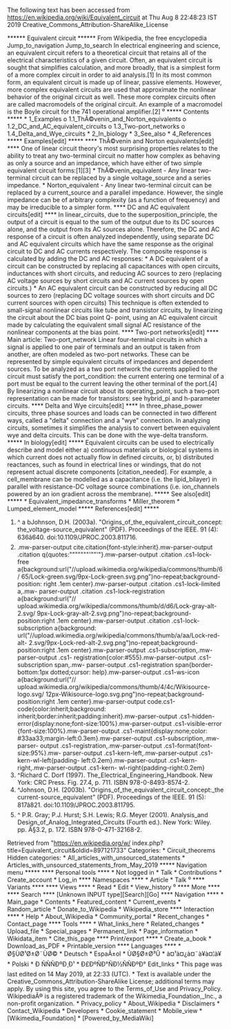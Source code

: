 The following text has been accessed from https://en.wikipedia.org/wiki/Equivalent_circuit at Thu Aug 8 22:48:23 IST 2019
Creative_Commons_Attribution-ShareAlike_License




















****** Equivalent circuit ******
From Wikipedia, the free encyclopedia
Jump_to_navigation Jump_to_search
In electrical engineering and science, an equivalent circuit refers to a
theoretical circuit that retains all of the electrical characteristics of a
given circuit. Often, an equivalent circuit is sought that simplifies
calculation, and more broadly, that is a simplest form of a more complex
circuit in order to aid analysis.[1] In its most common form, an equivalent
circuit is made up of linear, passive elements. However, more complex
equivalent circuits are used that approximate the nonlinear behavior of the
original circuit as well. These more complex circuits often are called
macromodels of the original circuit. An example of a macromodel is the Boyle
circuit for the 741 operational amplifier.[2]
⁰
***** Contents *****
    * 1_Examples
          o 1.1_ThÃ©venin_and_Norton_equivalents
          o 1.2_DC_and_AC_equivalent_circuits
          o 1.3_Two-port_networks
          o 1.4_Delta_and_Wye_circuits
    * 2_In_biology
    * 3_See_also
    * 4_References
***** Examples[edit] *****
**** ThÃ©venin and Norton equivalents[edit] ****
One of linear circuit theory's most surprising properties relates to the
ability to treat any two-terminal circuit no matter how complex as behaving as
only a source and an impedance, which have either of two simple equivalent
circuit forms:[1][3]
    * ThÃ©venin_equivalent - Any linear two-terminal circuit can be replaced by
      a single voltage_source and a series impedance.
    * Norton_equivalent - Any linear two-terminal circuit can be replaced by a
      current_source and a parallel impedance.
However, the single impedance can be of arbitrary complexity (as a function of
frequency) and may be irreducible to a simpler form.
**** DC and AC equivalent circuits[edit] ****
In linear_circuits, due to the superposition_principle, the output of a circuit
is equal to the sum of the output due to its DC sources alone, and the output
from its AC sources alone. Therefore, the DC and AC response of a circuit is
often analyzed independently, using separate DC and AC equivalent circuits
which have the same response as the original circuit to DC and AC currents
respectively. The composite response is calculated by adding the DC and AC
responses:
    * A DC equivalent of a circuit can be constructed by replacing all
      capacitances with open circuits, inductances with short circuits, and
      reducing AC sources to zero (replacing AC voltage sources by short
      circuits and AC current sources by open circuits.)
    * An AC equivalent circuit can be constructed by reducing all DC sources to
      zero (replacing DC voltage sources with short circuits and DC current
      sources with open circuits)
This technique is often extended to small-signal nonlinear circuits like tube
and transistor circuits, by linearizing the circuit about the DC bias point Q-
point, using an AC equivalent circuit made by calculating the equivalent small
signal AC resistance of the nonlinear components at the bias point.
**** Two-port networks[edit] ****
Main article: Two-port_network
Linear four-terminal circuits in which a signal is applied to one pair of
terminals and an output is taken from another, are often modeled as two-port
networks. These can be represented by simple equivalent circuits of impedances
and dependent sources. To be analyzed as a two port network the currents
applied to the circuit must satisfy the port_condition: the current entering
one terminal of a port must be equal to the current leaving the other terminal
of the port.[4] By linearizing a nonlinear circuit about its operating_point,
such a two-port representation can be made for transistors: see hybrid_pi and
h-parameter circuits.
**** Delta and Wye circuits[edit] ****
In three_phase_power circuits, three phase sources and loads can be connected
in two different ways, called a "delta" connection and a "wye" connection. In
analyzing circuits, sometimes it simplifies the analysis to convert between
equivalent wye and delta circuits. This can be done with the wye-delta
transform.
***** In biology[edit] *****
Equivalent circuits can be used to electrically describe and model either a)
continuous materials or biological systems in which current does not actually
flow in defined circuits, or, b) distributed reactances, such as found in
electrical lines or windings, that do not represent actual discrete components
[citation_needed]. For example, a cell_membrane can be modelled as a
capacitance (i.e. the lipid_bilayer) in parallel with resistance-DC voltage
source combinations (i.e. ion_channels powered by an ion gradient across the
membrane).
***** See also[edit] *****
    * Equivalent_impedance_transforms
    * Miller_theorem
    * Lumped_element_model
***** References[edit] *****
   1. ^ a bJohnson, D.H. (2003a). "Origins_of_the_equivalent_circuit_concept:
      the_voltage-source_equivalent" (PDF). Proceedings of the IEEE. 91 (4):
      636â640. doi:10.1109/JPROC.2003.811716.
   2. .mw-parser-output cite.citation{font-style:inherit}.mw-parser-output
      .citation q{quotes:"\"""\"""'""'"}.mw-parser-output .citation .cs1-lock-
      free a{background:url("//upload.wikimedia.org/wikipedia/commons/thumb/6/
      65/Lock-green.svg/9px-Lock-green.svg.png")no-repeat;background-position:
      right .1em center}.mw-parser-output .citation .cs1-lock-limited a,.mw-
      parser-output .citation .cs1-lock-registration a{background:url("//
      upload.wikimedia.org/wikipedia/commons/thumb/d/d6/Lock-gray-alt-2.svg/
      9px-Lock-gray-alt-2.svg.png")no-repeat;background-position:right .1em
      center}.mw-parser-output .citation .cs1-lock-subscription a{background:
      url("//upload.wikimedia.org/wikipedia/commons/thumb/a/aa/Lock-red-alt-
      2.svg/9px-Lock-red-alt-2.svg.png")no-repeat;background-position:right
      .1em center}.mw-parser-output .cs1-subscription,.mw-parser-output .cs1-
      registration{color:#555}.mw-parser-output .cs1-subscription span,.mw-
      parser-output .cs1-registration span{border-bottom:1px dotted;cursor:
      help}.mw-parser-output .cs1-ws-icon a{background:url("//
      upload.wikimedia.org/wikipedia/commons/thumb/4/4c/Wikisource-logo.svg/
      12px-Wikisource-logo.svg.png")no-repeat;background-position:right .1em
      center}.mw-parser-output code.cs1-code{color:inherit;background:
      inherit;border:inherit;padding:inherit}.mw-parser-output .cs1-hidden-
      error{display:none;font-size:100%}.mw-parser-output .cs1-visible-error
      {font-size:100%}.mw-parser-output .cs1-maint{display:none;color:
      #33aa33;margin-left:0.3em}.mw-parser-output .cs1-subscription,.mw-parser-
      output .cs1-registration,.mw-parser-output .cs1-format{font-size:95%}.mw-
      parser-output .cs1-kern-left,.mw-parser-output .cs1-kern-wl-left{padding-
      left:0.2em}.mw-parser-output .cs1-kern-right,.mw-parser-output .cs1-kern-
      wl-right{padding-right:0.2em}
   3. ^Richard C. Dorf (1997). The_Electrical_Engineering_Handbook. New York:
      CRC Press. Fig. 27.4, p. 711. ISBN 978-0-8493-8574-2.
   4. ^Johnson, D.H. (2003b). "Origins_of_the_equivalent_circuit_concept:_the
      current-source_equivalent" (PDF). Proceedings of the IEEE. 91 (5):
      817â821. doi:10.1109/JPROC.2003.811795.
   5. ^ P.R. Gray; P.J. Hurst; S.H. Lewis; R.G. Meyer (2001). Analysis_and
      Design_of_Analog_Integrated_Circuits (Fourth ed.). New York: Wiley.
      pp. Â§3.2, p. 172. ISBN 978-0-471-32168-2.

Retrieved from "https://en.wikipedia.org/w/
index.php?title=Equivalent_circuit&oldid=897121733"
Categories:
    * Circuit_theorems
Hidden categories:
    * All_articles_with_unsourced_statements
    * Articles_with_unsourced_statements_from_May_2019
***** Navigation menu *****
**** Personal tools ****
    * Not logged in
    * Talk
    * Contributions
    * Create_account
    * Log_in
**** Namespaces ****
    * Article
    * Talk
⁰
**** Variants ****
**** Views ****
    * Read
    * Edit
    * View_history
⁰
**** More ****
**** Search ****
[Unknown INPUT type][Search][Go]
**** Navigation ****
    * Main_page
    * Contents
    * Featured_content
    * Current_events
    * Random_article
    * Donate_to_Wikipedia
    * Wikipedia_store
**** Interaction ****
    * Help
    * About_Wikipedia
    * Community_portal
    * Recent_changes
    * Contact_page
**** Tools ****
    * What_links_here
    * Related_changes
    * Upload_file
    * Special_pages
    * Permanent_link
    * Page_information
    * Wikidata_item
    * Cite_this_page
**** Print/export ****
    * Create_a_book
    * Download_as_PDF
    * Printable_version
**** Languages ****
    * Ø§ÙØ¹Ø±Ø¨ÙØ©
    * Deutsch
    * EspaÃ±ol
    * ÙØ§Ø±Ø³Û
    * à¤¹à¤¿à¤¨à¥à¤¦à¥
    * Polski
    * Ð ÑÑÑÐºÐ¸Ð¹
    * Ð£ÐºÑÐ°ÑÐ½ÑÑÐºÐ°
Edit_links
    * This page was last edited on 14 May 2019, at 22:33 (UTC).
    * Text is available under the Creative_Commons_Attribution-ShareAlike
      License; additional terms may apply. By using this site, you agree to the
      Terms_of_Use and Privacy_Policy. WikipediaÂ® is a registered trademark of
      the Wikimedia_Foundation,_Inc., a non-profit organization.
    * Privacy_policy
    * About_Wikipedia
    * Disclaimers
    * Contact_Wikipedia
    * Developers
    * Cookie_statement
    * Mobile_view
    * [Wikimedia_Foundation]
    * [Powered_by_MediaWiki]
